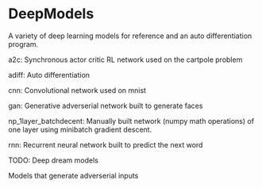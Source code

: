 # DeepModels
A variety of deep learning models for reference and an auto differentiation program.

a2c: Synchronous actor critic RL network used on the cartpole problem

adiff: Auto differentiation

cnn: Convolutional network used on mnist

gan: Generative adverserial network built to generate faces

np_1layer_batchdecent: Manually built network (numpy math operations) of one layer using minibatch gradient descent.

rnn: Recurrent neural network built to predict the next word


TODO:
Deep dream models

Models that generate adverserial inputs
